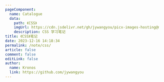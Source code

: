 ```yaml
---
pageComponent:
  name: Catalogue
  data:
    path: 《CSS》
    imgUrl: https://cdn.jsdelivr.net/gh/jywangyou/picx-images-hosting@master/logo/mui.4hg8y0jv9m00.webp
    description: CSS 学习笔记
title: 《CSS》笔记
date: 2023-12-16 14:18:34
permalink: /note/css/
article: false
comment: false
editLink: false
author: 
  name: Kronos
  link: https://github.com/jywangyou
---
```

